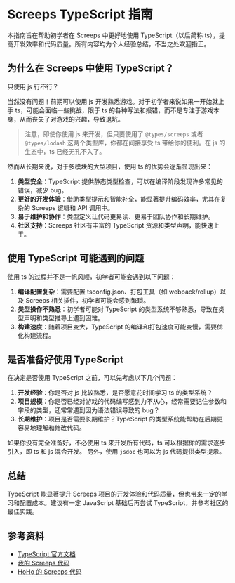 # Screeps TypeScript 指南

本指南旨在帮助初学者在 Screeps 中更好地使用 TypeScript（以后简称 ts），提高开发效率和代码质量。所有内容均为个人经验总结，不当之处欢迎指正。

## 为什么在 Screeps 中使用 TypeScript？

只使用 js 行不行？

当然没有问题！前期可以使用 js 开发熟悉游戏。对于初学者来说如果一开始就上手 ts，可能会面临一些挑战，限于 ts 的各种写法和报错，而不是专注于游戏本身，从而丧失了对游戏的兴趣，导致退坑。

> 注意，即使你使用 js 来开发，但只要使用了 `@types/screeps` 或者 `@types/lodash` 这两个类型库，你都在间接享受 ts 带给你的便利。在 js 的生态中，ts 已经无孔不入了。

然而从长期来说，对于多模块的大型项目，使用 ts 的优势会逐渐显现出来：

1. **类型安全**：TypeScript 提供静态类型检查，可以在编译阶段发现许多常见的错误，减少 bug。
2. **更好的开发体验**：借助类型提示和智能补全，能显著提升编码效率，尤其在复杂的 Screeps 逻辑和 API 调用中。
3. **易于维护和协作**：类型定义让代码更易读、更易于团队协作和长期维护。
4. **社区支持**：Screeps 社区有丰富的 TypeScript 资源和类型声明，能快速上手。

## 使用 TypeScript 可能遇到的问题

使用 ts 的过程并不是一帆风顺，初学者可能会遇到以下问题：

1. **编译配置复杂**：需要配置 tsconfig.json、打包工具（如 webpack/rollup）以及 Screeps 相关插件，初学者可能会感到繁琐。
2. **类型操作不熟悉**：初学者可能对 TypeScript 的类型系统不够熟悉，导致在类型声明和类型推导上遇到困难。
3. **构建速度**：随着项目变大，TypeScript 的编译和打包速度可能变慢，需要优化构建流程。

## 是否准备好使用 TypeScript

在决定是否使用 TypeScript 之前，可以先考虑以下几个问题：

1. **开发经验**：你是否对 js 比较熟悉，是否愿意花时间学习 ts 的类型系统？
2. **项目规模**：你是否已经对游戏的代码编写感到力不从心，经常需要记住参数和字段的类型，还常常遇到因为语法错误导致的 bug？
3. **长期维护**：项目是否需要长期维护？TypeScript 的类型系统能帮助在后期更容易地理解和修改代码。

如果你没有完全准备好，不必使用 ts 来开发所有代码，ts 可以根据你的需求逐步引入，即 ts 和 js 混合开发。
另外，使用 `jsdoc` 也可以为 js 代码提供类型提示。

## 总结

TypeScript 能显著提升 Screeps 项目的开发体验和代码质量，但也带来一定的学习和配置成本。建议有一定 JavaScript 基础后再尝试 TypeScript，并参考社区的最佳实践。

## 参考资料

- [TypeScript 官方文档](https://www.typescriptlang.org/docs/)
- [我的 Screeps 代码](https://gitee.com/zhang-chuang-xin/ayaka-bot)
- [HoHo 的 Screeps 代码](https://github.com/HoPGoldy/my-screeps-ai)

<Coder :code="code" :editorStyles="{height: '200px'}"></Coder>

<script setup>
import {ref} from 'vue'
import {Coder} from '@components/monaco-editor'

const code = ref('')
</script>
